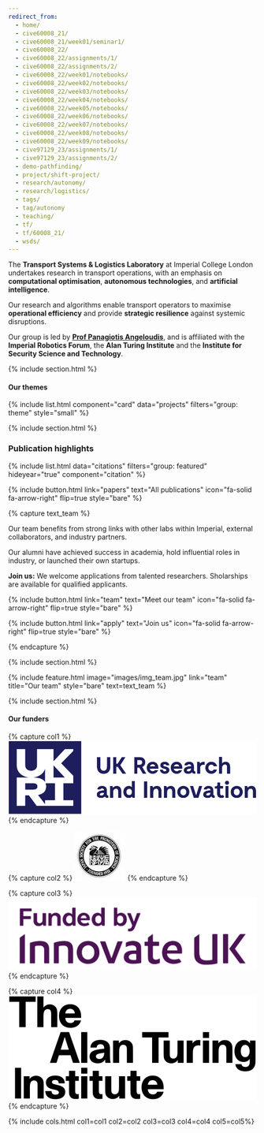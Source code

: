 ```yaml
---
redirect_from:
  - home/
  - cive60008_21/
  - cive60008_21/week01/seminar1/
  - cive60008_22/
  - cive60008_22/assignments/1/
  - cive60008_22/assignments/2/
  - cive60008_22/week01/notebooks/
  - cive60008_22/week02/notebooks/
  - cive60008_22/week03/notebooks/
  - cive60008_22/week04/notebooks/
  - cive60008_22/week05/notebooks/
  - cive60008_22/week06/notebooks/
  - cive60008_22/week07/notebooks/
  - cive60008_22/week08/notebooks/
  - cive60008_22/week09/notebooks/
  - cive97129_23/assignments/1/
  - cive97129_23/assignments/2/
  - demo-pathfinding/
  - project/shift-project/
  - research/autonomy/
  - research/logistics/
  - tags/
  - tag/autonomy
  - teaching/
  - tf/
  - tf/60008_21/
  - wsds/
---
```



The **Transport Systems & Logistics Laboratory** at Imperial College London undertakes research in transport operations, with an emphasis on **computational optimisation**, **autonomous technologies**, and **artificial intelligence**.

Our research and algorithms enable transport operators to maximise **operational efficiency** and provide **strategic resilience** against systemic disruptions.

Our group is led by [**Prof Panagiotis Angeloudis**](/members/angeloudis-p), and is affiliated with the **Imperial Robotics Forum**, the **Alan Turing Institute** and the **Institute for Security Science and Technology**.




{% include section.html %}

#### Our themes

{% include list.html component="card" data="projects" filters="group: theme" style="small" %}



{% include section.html %}

### Publication highlights

{% include list.html data="citations"  filters="group: featured" hideyear="true" component="citation"  %}

{%
  include button.html
  link="papers"
  text="All publications"
  icon="fa-solid fa-arrow-right"
  flip=true
  style="bare"
%}


{% capture text_team %}

Our team benefits from strong links with other labs within Imperial, external collaborators, and industry partners. 

Our alumni have achieved success in academia, hold influential roles in industry, or launched their own startups.

**Join us:** We welcome applications from talented researchers. Sholarships are available for qualified applicants.

{%
  include button.html
  link="team"
  text="Meet our team"
  icon="fa-solid fa-arrow-right"
  flip=true
  style="bare"
%}

{%
  include button.html
  link="apply"
  text="Join us"
  icon="fa-solid fa-arrow-right"
  flip=true
  style="bare"
%}

{% endcapture %}



{% include section.html %}

{%
  include feature.html
  image="images/img_team.jpg"
  link="team"
  title="Our team"
  style="bare"
  text=text_team
%}




{% include section.html %}

#### Our funders


{% capture col1 %}
<img src="images/funders/ukri.svg">
{% endcapture %}

{% capture col2 %}
<img src="images/funders/jsps.jpg">
{% endcapture %}

{% capture col3 %}
<img src="images/funders/innovateuk.svg">
{% endcapture %}

{% capture col4 %}
<img src="images/funders/alan-turing.svg">
{% endcapture %}


{% include cols.html col1=col1 col2=col2 col3=col3 col4=col4 col5=col5%}
